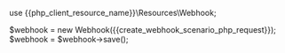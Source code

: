 use {{php_client_resource_name}}\Resources\Webhook;

$webhook = new Webhook({{create_webhook_scenario_php_request}});
$webhook = $webhook->save();
